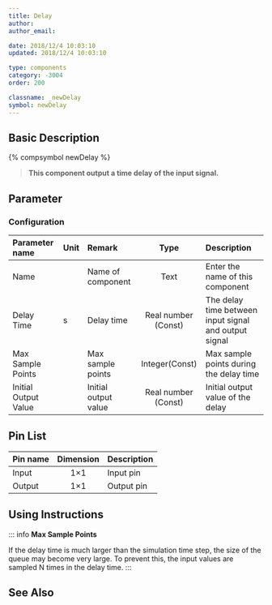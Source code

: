 ```yaml
---
title: Delay
author: 
author_email:

date: 2018/12/4 10:03:10
updated: 2018/12/4 10:03:10

type: components
category: -3004
order: 200

classname: _newDelay
symbol: newDelay
---
```

## Basic Description
{% compsymbol newDelay %}

> **This component output a time delay of the input signal.**

## Parameter
### Configuration
| Parameter name | Unit | Remark | Type | Description |
| :--- | :--- | :--- | :--: | :--- |
| Name |  | Name of component | Text | Enter the name of this component |
| Delay Time | s | Delay time | Real number (Const) | The delay time between input signal and output signal |
| Max Sample Points |  | Max sample points | Integer(Const) | Max sample points during the delay time |
| Initial Output Value | | Initial output value | Real number (Const) | Initial output value of the delay |

## Pin List

| Pin name | Dimension | Description |
| :--- | :--:  | :--- |
| Input | 1×1 | Input pin |
| Output | 1×1 | Output pin |

## Using Instructions

::: info
**Max Sample Points**

If the delay time is much larger than the simulation time step, the size of the queue may become very large. To prevent this, the input values are sampled N times in the delay time.
:::


## See Also


